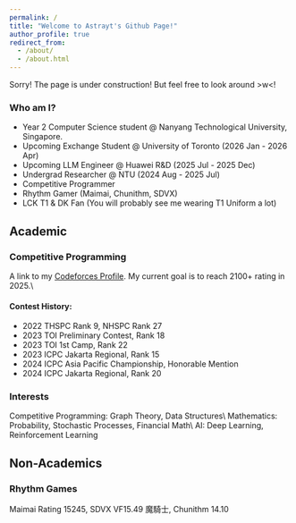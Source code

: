 ```yaml
---
permalink: /
title: "Welcome to Astrayt's Github Page!"
author_profile: true
redirect_from: 
  - /about/
  - /about.html
---
```


Sorry! The page is under construction! But feel free to look around \>w<!

### Who am I?
- Year 2 Computer Science student @ Nanyang Technological University, Singapore. 
- Upcoming Exchange Student @ University of Toronto (2026 Jan - 2026 Apr)
- Upcoming LLM Engineer @ Huawei R&D (2025 Jul - 2025 Dec)
- Undergrad Researcher @ NTU (2024 Aug - 2025 Jul)
- Competitive Programmer
- Rhythm Gamer (Maimai, Chunithm, SDVX)
- LCK T1 & DK Fan (You will probably see me wearing T1 Uniform a lot)

## Academic

### Competitive Programming

A link to my [Codeforces Profile](https://codeforces.com/profile/Astrayt). My current goal is to reach 2100+ rating in 2025.\\
#### Contest History:
- 2022 THSPC Rank 9, NHSPC Rank 27
- 2023 TOI Preliminary Contest, Rank 18
- 2023 TOI 1st Camp, Rank 22
- 2023 ICPC Jakarta Regional, Rank 15
- 2024 ICPC Asia Pacific Championship, Honorable Mention
- 2024 ICPC Jakarta Regional, Rank 20

### Interests

Competitive Programming: Graph Theory, Data Structures\\
Mathematics: Probability, Stochastic Processes, Financial Math\\
AI: Deep Learning, Reinforcement Learning

## Non-Academics

### Rhythm Games

Maimai Rating 15245, SDVX VF15.49 魔騎士, Chunithm 14.10